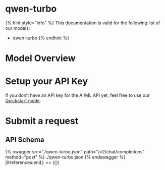 [#references:start]: <> ({ "template": "openapi" })
# qwen-turbo

{% hint style="info" %}
This documentation is valid for the following list of our models:
* qwen-turbo
{% endhint %}

# Model Overview


# Setup your API Key
If you don’t have an API key for the AI/ML API yet, feel free to use our [Quickstart guide](https://docs.aimlapi.com/quickstart/setting-up).

# Submit a request
## API Schema
{% swagger src="./qwen-turbo.json" path="/v2/chat/completions" method="post" %}
./qwen-turbo.json
{% endswagger %}
[#references:end]: <> ({})
